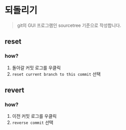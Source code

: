 # 되돌리기
> git의 GUI 프로그램인 sourcetree 기준으로 작성합니다.

## reset

### how?
1. 돌아갈 커밋 로그를 우클릭
2. `reset current branch to this commit` 선택
## revert
### how?
1. 이전 커밋 로그를 우클릭
2. `reverse commit` 선택
